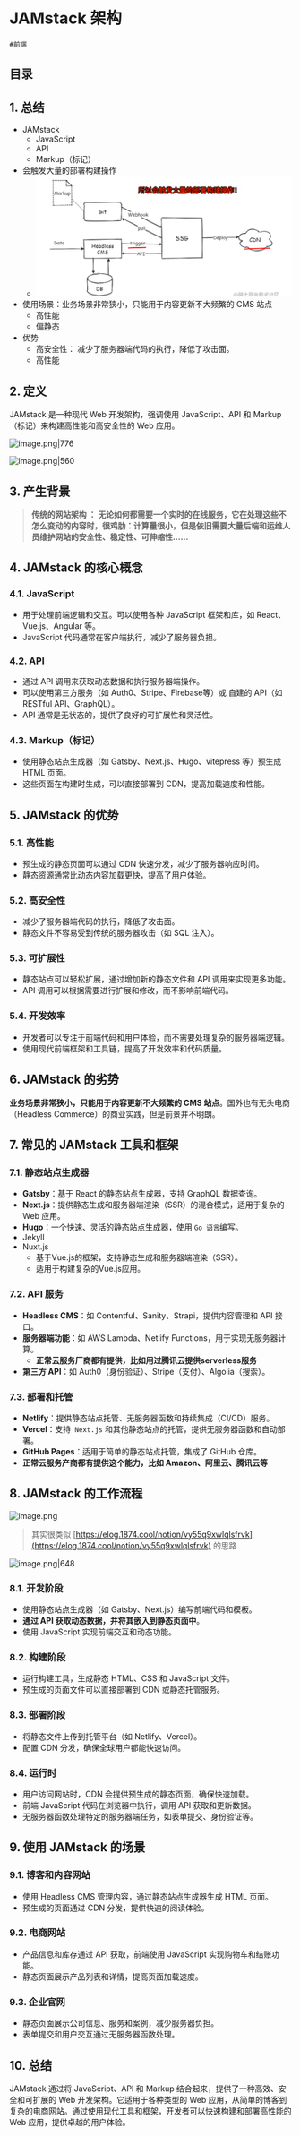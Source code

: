 
# JAMstack 架构

`#前端` 


## 目录
<!-- toc -->
 ## 1. 总结 

-  JAMstack
	- JavaScript
	- API 
	- Markup（标记）
- 会触发大量的部署构建操作
	- ![图片&文件](./files/20250103-1.png)
- 使用场景：业务场景非常狭小，只能用于内容更新不大频繁的 CMS 站点
	- 高性能
	- 偏静态
- 优势
	- 高安全性： 减少了服务器端代码的执行，降低了攻击面。
	- 高性能

## 2. 定义

JAMstack 是一种现代 Web 开发架构，强调使用 JavaScript、API 和 Markup（标记）来构建高性能和高安全性的 Web 应用。

![image.png|776](https://832-1310531898.cos.ap-beijing.myqcloud.com/yuque/ff6bf70189d55690f74889441c4f9ca2.png)

![image.png|560](https://832-1310531898.cos.ap-beijing.myqcloud.com/yuque/20b4de6008f7cfc8c07f1d11772e1573.png)

## 3. 产生背景

> **传统的网站架构 ： 无论如何都需要一个实时的在线服务，它在处理这些不怎么变动的内容时，很鸡肋：计算量很小，但是依旧需要大量后端和运维人员维护网站的安全性、稳定性、可伸缩性……**

## 4. JAMstack 的核心概念

### 4.1. JavaScript

- 用于处理前端逻辑和交互。可以使用各种 JavaScript 框架和库，如 React、Vue.js、Angular 等。
- JavaScript 代码通常在客户端执行，减少了服务器负担。

### 4.2. API

- 通过 API 调用来获取动态数据和执行服务器端操作。
- 可以使用第三方服务（如 Auth0、Stripe、Firebase等）或 自建的 API（如 RESTful API、GraphQL）。
- API 通常是无状态的，提供了良好的可扩展性和灵活性。

### 4.3. Markup（标记）

- 使用静态站点生成器（如 Gatsby、Next.js、Hugo、vitepress 等）预生成 HTML 页面。
- 这些页面在构建时生成，可以直接部署到 CDN，提高加载速度和性能。

## 5. JAMstack 的优势

### 5.1. 高性能

   - 预生成的静态页面可以通过 CDN 快速分发，减少了服务器响应时间。
   - 静态资源通常比动态内容加载更快，提高了用户体验。

### 5.2. 高安全性

   - 减少了服务器端代码的执行，降低了攻击面。
   - 静态文件不容易受到传统的服务器攻击（如 SQL 注入）。

### 5.3. 可扩展性

   - 静态站点可以轻松扩展，通过增加新的静态文件和 API 调用来实现更多功能。
   - API 调用可以根据需要进行扩展和修改，而不影响前端代码。

### 5.4. 开发效率

   - 开发者可以专注于前端代码和用户体验，而不需要处理复杂的服务器端逻辑。
   - 使用现代前端框架和工具链，提高了开发效率和代码质量。

## 6. JAMstack 的劣势

**业务场景非常狭小，只能用于内容更新不大频繁的 CMS 站点**。国外也有无头电商（Headless Commerce）的商业实践，但是前景并不明朗。

## 7. 常见的 JAMstack 工具和框架

### 7.1. 静态站点生成器

- **Gatsby**：基于 React 的静态站点生成器，支持 GraphQL 数据查询。
- **Next.js**：提供静态生成和服务器端渲染（SSR）的混合模式，适用于复杂的 Web 应用。
- **Hugo**：一个快速、灵活的静态站点生成器，使用 `Go 语言`编写。
- Jekyll
- Nuxt.js
   - 基于Vue.js的框架，支持静态生成和服务器端渲染（SSR）。
   - 适用于构建复杂的Vue.js应用。

### 7.2. API 服务

- **Headless CMS**：如 Contentful、Sanity、Strapi，提供内容管理和 API 接口。
- **服务器端功能**：如 AWS Lambda、Netlify Functions，用于实现无服务器计算。
   - **正常云服务厂商都有提供，比如用过腾讯云提供serverless服务**
- **第三方 API**：如 Auth0（身份验证）、Stripe（支付）、Algolia（搜索）。

### 7.3. 部署和托管

- **Netlify**：提供静态站点托管、无服务器函数和持续集成（CI/CD）服务。
- **Vercel**：支持` Next.js` 和其他静态站点的托管，提供无服务器函数和自动部署。
- **GitHub Pages**：适用于简单的静态站点托管，集成了 GitHub 仓库。
- **正常云服务产商都有提供这个能力，比如 Amazon、阿里云、腾讯云等**

## 8. JAMstack 的工作流程

![image.png](https://832-1310531898.cos.ap-beijing.myqcloud.com/yuque/20b4de6008f7cfc8c07f1d11772e1573.png)

> 其实很类似 [https://elog.1874.cool/notion/vy55q9xwlqlsfrvk](https://elog.1874.cool/notion/vy55q9xwlqlsfrvk) 的思路

![image.png|648](https://832-1310531898.cos.ap-beijing.myqcloud.com/yuque/fd45c197b1ed7399ddf97db551d64af0.png)

### 8.1. 开发阶段

- 使用静态站点生成器（如 Gatsby、Next.js）编写前端代码和模板。
- **通过 API 获取动态数据，并将其嵌入到静态页面中**。
- 使用 JavaScript 实现前端交互和动态功能。

### 8.2. 构建阶段

- 运行构建工具，生成静态 HTML、CSS 和 JavaScript 文件。
- 预生成的页面文件可以直接部署到 CDN 或静态托管服务。

### 8.3. 部署阶段

- 将静态文件上传到托管平台（如 Netlify、Vercel）。
- 配置 CDN 分发，确保全球用户都能快速访问。

### 8.4. 运行时

- 用户访问网站时，CDN 会提供预生成的静态页面，确保快速加载。
- 前端 JavaScript 代码在浏览器中执行，调用 API 获取和更新数据。
- 无服务器函数处理特定的服务器端任务，如表单提交、身份验证等。

## 9. 使用 JAMstack 的场景

### 9.1. 博客和内容网站

   - 使用 Headless CMS 管理内容，通过静态站点生成器生成 HTML 页面。
   - 预生成的页面通过 CDN 分发，提供快速的阅读体验。

### 9.2. 电商网站

   - 产品信息和库存通过 API 获取，前端使用 JavaScript 实现购物车和结账功能。
   - 静态页面展示产品列表和详情，提高页面加载速度。

### 9.3. 企业官网

   - 静态页面展示公司信息、服务和案例，减少服务器负担。
   - 表单提交和用户交互通过无服务器函数处理。

## 10. 总结

JAMstack 通过将 JavaScript、API 和 Markup 结合起来，提供了一种高效、安全和可扩展的 Web 开发架构。它适用于各种类型的 Web 应用，从简单的博客到复杂的电商网站。通过使用现代工具和框架，开发者可以快速构建和部署高性能的 Web 应用，提供卓越的用户体验。
